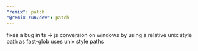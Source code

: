 ```yaml
---
"remix": patch
"@remix-run/dev": patch
---
```


fixes a bug in ts -> js conversion on windows by using a relative unix style path as fast-glob uses unix style paths
